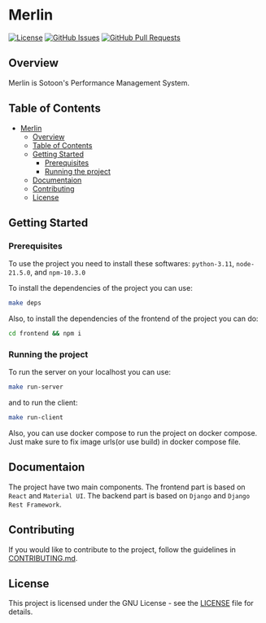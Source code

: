 # Merlin

[![License](https://img.shields.io/badge/Licensce-GNU-blue)](LICENSE)
[![GitHub Issues](https://img.shields.io/github/issues/sotoon/merlin)](https://github.com/sotoon/merlin)
[![GitHub Pull Requests](https://img.shields.io/github/issues-pr/sotoon/merlin)](https://github.com/sotoon/merlin/pulls)

## Overview

Merlin is Sotoon's Performance Management System.

## Table of Contents

- [Merlin](#merlin)
  - [Overview](#overview)
  - [Table of Contents](#table-of-contents)
  - [Getting Started](#getting-started)
    - [Prerequisites](#prerequisites)
    - [Running the project](#running-the-project)
  - [Documentaion](#documentaion)
  - [Contributing](#contributing)
  - [License](#license)

## Getting Started

### Prerequisites

To use the project you need to install these softwares: `python-3.11`, `node-21.5.0`, and `npm-10.3.0`

To install the dependencies of the project you can use:

```bash
make deps
```

Also, to install the dependencies of the frontend of the project you can do:

```bash
cd frontend && npm i
```

### Running the project

To run the server on your localhost you can use:

```bash
make run-server
```

and to run the client:

```bash
make run-client
```

Also, you can use docker compose to run the project on docker compose. Just make sure to fix image urls(or use build) in docker compose file.

## Documentaion

The project have two main components. The frontend part is based on `React` and `Material UI`. The backend part is based on `Django` and `Django Rest Framework`.

## Contributing

If you would like to contribute to the project, follow the guidelines in [CONTRIBUTING.md](CONTRIBUTING.md).

## License

This project is licensed under the GNU License - see the [LICENSE](LICENSE) file for details.
